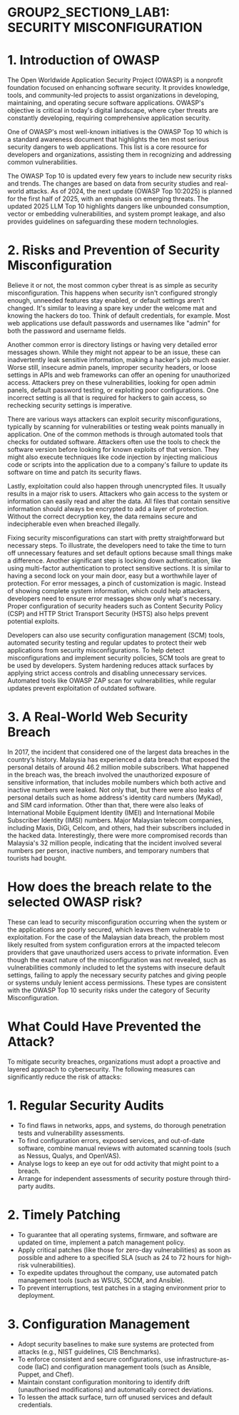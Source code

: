 # GROUP2_SECTION9_LAB1: SECURITY MISCONFIGURATION

# 1.	Introduction of OWASP

The Open Worldwide Application Security Project (OWASP) is a nonprofit foundation focused on enhancing software security. It provides knowledge, tools, and community-led projects to assist organizations in developing, maintaining, and operating secure software applications. OWASP's objective is critical in today's digital landscape, where cyber threats are constantly developing, requiring comprehensive application security.

One of OWASP's most well-known initiatives is the OWASP Top 10 which is a standard awareness document that highlights the ten most serious security dangers to web applications. This list is a core resource for developers and organizations, assisting them in recognizing and addressing common vulnerabilities. 

The OWASP Top 10 is updated every few years to include new security risks and trends. The changes are based on data from security studies and real-world attacks. As of 2024, the next update (OWASP Top 10:2025) is planned for the first half of 2025, with an emphasis on emerging threats. The updated 2025 LLM Top 10 highlights dangers like unbounded consumption, vector or embedding vulnerabilities, and system prompt leakage, and also provides guidelines on safeguarding these modern technologies.

# 2.	Risks and Prevention of Security Misconfiguration

Believe it or not, the most common cyber threat is as simple as security misconfiguration. This happens when security isn't configured strongly enough, unneeded features stay enabled, or default settings aren't changed. It's similar to leaving a spare key under the welcome mat and knowing the hackers do too. Think of default credentials, for example. Most web applications use default passwords and usernames like "admin" for both the password and username fields. 

Another common error is directory listings or having very detailed error messages shown. While they might not appear to be an issue, these can inadvertently leak sensitive information, making a hacker's job much easier. Worse still, insecure admin panels, improper security headers, or loose settings in APIs and web frameworks can offer an opening for unauthorized access. Attackers prey on these vulnerabilities, looking for open admin panels, default password testing, or exploiting poor configurations. One incorrect setting is all that is required for hackers to gain access, so rechecking security settings is imperative.

There are various ways attackers can exploit security misconfigurations, typically by scanning for vulnerabilities or testing weak points manually in application. One of the common methods is through automated tools that checks for outdated software. Attackers often use the tools to check the software version before looking for known exploits of that version. They might also execute techniques like code injection by injecting malicious code or scripts into the application due to a company's failure to update its software on time and patch its security flaws. 

Lastly, exploitation could also happen through unencrypted files. It usually results in a major risk to users. Attackers who gain access to the system or information can easily read and alter the data. All files that contain sensitive information should always be encrypted to add a layer of protection. Without the correct decryption key, the data remains secure and indecipherable even when breached illegally. 

Fixing security misconfigurations can start with pretty straightforward but necessary steps. To illustrate, the developers need to take the time to turn off unnecessary features and set default options because small things make a difference. Another significant step is locking down authentication, like using multi-factor authentication to protect sensitive sections. It is similar to having a second lock on your main door, easy but a worthwhile layer of protection.
For error messages, a pinch of customization is magic. Instead of showing complete system information, which could help attackers, developers need to ensure error messages show only what's necessary. Proper configuration of security headers such as Content Security Policy (CSP) and HTTP Strict Transport Security (HSTS) also helps prevent potential exploits.

Developers can also use security configuration management (SCM) tools, automated security testing and regular updates to protect their web applications from security misconfigurations. To help detect misconfigurations and implement security policies, SCM tools are great to be used by developers. System hardening reduces attack surfaces by applying strict access controls and disabling unnecessary services. Automated tools like OWASP ZAP scan for vulnerabilities, while regular updates prevent exploitation of outdated software.
 
# 3.	A Real-World Web Security Breach

In 2017, the incident that considered one of the largest data breaches in the country’s history. Malaysia has experienced a data breach that exposed the personal details of around 46.2 million mobile subscribers. What happened in the breach was, the breach involved the unauthorized exposure of sensitive information, that includes mobile numbers which both active and inactive numbers were leaked. Not only that, but there were also leaks of personal details such as home address's identity card numbers (MyKad), and SIM card information. Other than that, there were also leaks of International Mobile Equipment Identity (IMEI) and International Mobile Subscriber Identity (IMSI) numbers.
Major Malaysian telecom companies, including Maxis, DiGi, Celcom, and others, had their subscribers included in the hacked data. Interestingly, there were more compromised records than Malaysia's 32 million people, indicating that the incident involved several numbers per person, inactive numbers, and temporary numbers that tourists had bought.

# How does the breach relate to the selected OWASP risk?

These can lead to security misconfiguration occurring when the system or the applications are poorly secured, which leaves them vulnerable to exploitation. For the case of the Malaysian data breach, the problem most likely resulted from system configuration errors at the impacted telecom providers that gave unauthorized users access to private information. Even though the exact nature of the misconfiguration was not revealed, such as vulnerabilities commonly included to let the systems with insecure default settings, failing to apply the necessary security patches and giving people or systems unduly lenient access permissions. These types are consistent with the OWASP Top 10 security risks under the category of Security Misconfiguration.

# What Could Have Prevented the Attack?

To mitigate security breaches, organizations must adopt a proactive and layered approach to cybersecurity. The following measures can significantly reduce the risk of attacks:
# 1.	Regular Security Audits
-	To find flaws in networks, apps, and systems, do thorough penetration tests and vulnerability assessments.
-	To find configuration errors, exposed services, and out-of-date software, combine manual reviews with automated scanning tools (such as Nessus, Qualys, and OpenVAS).
-	Analyse logs to keep an eye out for odd activity that might point to a breach.
-	Arrange for independent assessments of security posture through third-party audits.

# 2.	Timely Patching
-	To guarantee that all operating systems, firmware, and software are updated on time, implement a patch management policy.
-	Apply critical patches (like those for zero-day vulnerabilities) as soon as possible and adhere to a specified SLA (such as 24 to 72 hours for high-risk vulnerabilities).
-	To expedite updates throughout the company, use automated patch management tools (such as WSUS, SCCM, and Ansible).
-	To prevent interruptions, test patches in a staging environment prior to deployment.

# 3.	Configuration Management
-	Adopt security baselines to make sure systems are protected from attacks (e.g., NIST guidelines, CIS Benchmarks).
-	To enforce consistent and secure configurations, use infrastructure-as-code (IaC) and configuration management tools (such as Ansible, Puppet, and Chef).
-	Maintain constant configuration monitoring to identify drift (unauthorised modifications) and automatically correct deviations.
-	To lessen the attack surface, turn off unused services and default credentials.
